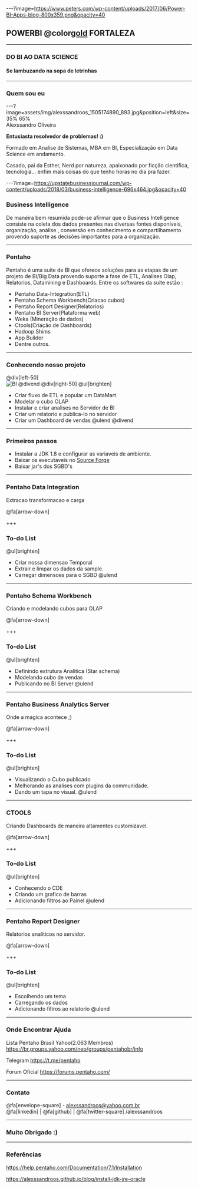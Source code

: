 ---?image=https://www.peters.com/wp-content/uploads/2017/06/Power-BI-Apps-blog-800x359.png&opacity=40

## POWERBI @color[gold](TALKS) FORTALEZA
___
### DO BI AO DATA SCIENCE

#### Se lambuzando na sopa de letrinhas

---
### Quem sou eu 
<div class="left">
---?image=assets/img/alexssandroos_1505174890_893.jpg&position=left&size=35% 65%
</div>
<div class="right">
  Alexssandro Oliveira
<p><b>Entusiasta resolvedor de problemas! :) </b></p>
<p>Formado em Analise de Sistemas, MBA em BI, Especialização em Data Science em andamento.</p> 
<p>Casado, pai da Esther, Nerd por natureza, apaixonado por ficção cientifica, tecnologia... enfim mais coisas do que tenho horas no dia pra fazer.</p>
</div>

---?image=https://upstatebusinessjournal.com/wp-content/uploads/2018/03/business-intelligence-696x464.jpg&opacity=40
### Business Intelligence

De maneira bem resumida pode-se afirmar que o Business Intelligence consiste na coleta dos dados presentes nas diversas fontes disponíveis, organização, análise , conversão em conhecimento e compartilhamento provendo suporte as decisões importantes para a organização.

---
### Pentaho 

Pentaho é uma suite de BI que oferece soluções para as etapas de um projeto de BI/Big Data provendo suporte a fase de ETL, Analises Olap, Relatorios, Datamining e Dashboards.  Entre os softwares da suite estão :

- Pentaho Data-Integration(ETL)
- Pentaho Schema Workbench(Criacao cubos)
- Pentaho Report Designer(Relatorios)
- Pentaho BI Server(Plataforma web)
- Weka (Mineração de dados)
- Ctools(Criação de Dashboards)
- Hadoop Shims
- App Builder
- Dentre outros.

---
### Conhecendo nosso projeto
@div[left-50]
<br>
![BI](https://pragmaticworks.com/portals/1/Consulting/Consulting-Laptop-Icons-Business-Intelligence.png)
@divend
@div[right-50]
@ul[brighten]
- Criar fluxo de ETL e popular um DataMart
- Modelar o cubo OLAP 
- Instalar e criar analises no Servidor de BI
- Criar um relatorio e publica-lo no servidor
- Criar um Dashboard de vendas
@ulend
@divend

---
### Primeiros passos
- Instalar a JDK 1.8 e configurar as variaveis de ambiente.
- Baixar os executaveis no [Source Forge](sourceforge.net/projects/pentaho)
- Baixar jar's dos SGBD's

---
### Pentaho Data Integration

Extracao transformacao e carga 

@fa[arrow-down]

+++
### To-do List

@ul[brighten]
- Criar nossa dimensao Temporal
- Extrair e limpar os dados da sample.
- Carregar dimensoes para o SGBD
@ulend

---
### Pentaho Schema Workbench

Criando e modelando cubos para OLAP

@fa[arrow-down]

+++
### To-do List

@ul[brighten]
- Definindo extrutura Analitica (Star schema)
- Modelando cubo de vendas
- Publicando no BI Server
@ulend

---
### Pentaho Business Analytics Server

Onde a magica acontece ;)

@fa[arrow-down]

+++
### To-do List

@ul[brighten]
- Visualizando o Cubo publicado
- Melhorando as analises com plugins da communidade.
- Dando um tapa no visual.
@ulend

---
### CTOOLS

Criando Dashboards de maneira altamentes customizavel.

@fa[arrow-down]

+++
### To-do List

@ul[brighten]
- Conhecendo o CDE
- Criando um grafico de barras 
- Adicionando filtros ao Painel
@ulend

---
### Pentaho Report Designer

Relatorios analiticos no servidor.

@fa[arrow-down]

+++
### To-do List

@ul[brighten]
- Escolhendo um tema
- Carregando os dados 
- Adicionando filtros ao relatorio
@ulend

---
### Onde Encontrar Ajuda

Lista Pentaho Brasil Yahoo(2.063 Membros)
https://br.groups.yahoo.com/neo/groups/pentahobr/info

Telegram 
https://t.me/pentaho

Forum Oficial
https://forums.pentaho.com/

---
### Contato
@fa[envelope-square] - alexssandroos@yahoo.com.br
<br>
@fa[linkedin] | @fa[github] | @fa[twitter-square] /alexssandroos

---
### Muito Obrigado :)

---
### Referências

https://help.pentaho.com/Documentation/7.1/Installation

https://alexssandroos.github.io/blog/install-jdk-jre-oracle
